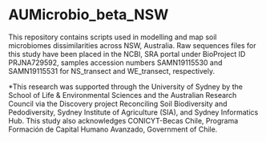 # AUMicrobio_beta_NSW
This repository contains scripts used in modelling and map soil microbiomes dissimilarities across NSW, Australia.
Raw sequences files for this study have been placed in the NCBI, SRA portal under BioProject ID PRJNA729592, samples accession numbers SAMN19115530 and SAMN19115531 for NS_transect and WE_transect, respectively. 

*This research was supported through the University of Sydney by the School of Life & Environmental Sciences and the Australian Research Council via the Discovery project Reconciling Soil Biodiversity and Pedodiversity, Sydney Institute of Agriculture (SIA), and Sydney Informatics Hub. This study also acknowledges CONICYT-Becas Chile, Programa Formación de Capital Humano Avanzado, Government of Chile.
